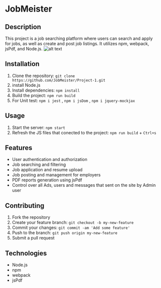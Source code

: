 
# JobMeister

## Description
This project is a job searching platform where users can search and apply for jobs, as well as create and post job listings. It utilizes npm, webpack, jsPdf, and Node.js.
![alt text](https://user-images.githubusercontent.com/114755882/212302685-2fecbe79-157d-4bf9-b20c-a30d5260b06b.png)
## Installation
1. Clone the repository: `git clone https://github.com/JobMeister/Project-1.git`
2. install Node.js
3. Install dependencies: `npm install`
4. Build the project: `npm run build`
5. For Unit test: `npm i jest` , `npm i jsDom` , `npm i jquery-mockjax`

## Usage
1. Start the server: `npm start`
2. Refresh the JS files that conected to the project: `npm run build` + `Ctrl+s`

## Features
- User authentication and authorization
- Job searching and filtering
- Job application and resume upload
- Job posting and management for employers
- PDF reports generation using jsPdf
- Control over all Ads, users and messages that sent on the site by Admin user

## Contributing
1. Fork the repository
2. Create your feature branch: `git checkout -b my-new-feature`
3. Commit your changes: `git commit -am 'Add some feature'`
4. Push to the branch: `git push origin my-new-feature`
5. Submit a pull request

## Technologies
- Node.js
- npm
- webpack
- jsPdf



